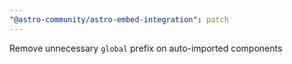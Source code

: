```yaml
---
"@astro-community/astro-embed-integration": patch
---
```


Remove unnecessary `global` prefix on auto-imported components
